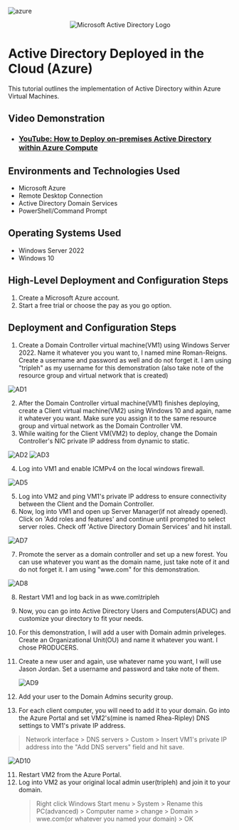 
<p align="center">

![azure](https://github.com/mehmhacimic/configure-ad/assets/157438082/5b36965b-bdc4-446c-97f7-a3c47f1683d0)
<p align="center">
<img src="https://i.imgur.com/pU5A58S.png" alt="Microsoft Active Directory Logo"/> 


<h1>Active Directory Deployed in the Cloud (Azure)</h1>
This tutorial outlines the implementation of Active Directory within Azure Virtual Machines.<br />


<h2>Video Demonstration</h2>

- ### [YouTube: How to Deploy on-premises Active Directory within Azure Compute](https://www.youtube.com)

<h2>Environments and Technologies Used</h2>

- Microsoft Azure 
- Remote Desktop Connection
- Active Directory Domain Services
- PowerShell/Command Prompt

<h2>Operating Systems Used </h2>

- Windows Server 2022
- Windows 10 

<h2>High-Level Deployment and Configuration Steps</h2>

1. Create a Microsoft Azure account. 
2. Start a free trial or choose the pay as you go option. 

<h2>Deployment and Configuration Steps</h2>

1. Create a Domain Controller virtual machine(VM1) using Windows Server 2022. Name it whatever you you want to, I named mine Roman-Reigns. Create a username and password as well and do not forget it. I am using "tripleh" as my username for this demonstration (also take note of the resource group and virtual network that is created)
   
![AD1](https://github.com/mehmhacimic/configure-ad/assets/157438082/d4f06a65-a473-456b-b143-de8ece17f619)

2. After the Domain Controller virtual machine(VM1) finishes deploying, create a Client virtual machine(VM2) using Windows 10 and again, name it whatever you want. Make sure you assign it to the same resource group and virtual network as the Domain Controller VM.
3. While waiting for the Client VM(VM2) to deploy, change the Domain Controller's NIC private IP address from dynamic to static.
   
![AD2](https://github.com/mehmhacimic/configure-ad/assets/157438082/60f94e75-281b-412c-85ce-098152bd499a)
![AD3](https://github.com/mehmhacimic/configure-ad/assets/157438082/2d808936-4402-4b2c-a82a-fec33e88103e)

4. Log into VM1 and enable ICMPv4 on the local windows firewall.
   
![AD5](https://github.com/mehmhacimic/configure-ad/assets/157438082/332f3529-654f-4ecb-bd2a-b27d416f4617)


5. Log into VM2 and ping VM1's private IP address to ensure connectivity between the Client and the Domain Controller.
6. Now, log into VM1 and open up Server Manager(if not already opened). Click on 'Add roles and features' and continue until prompted to select server roles. Check off 'Active Directory Domain Services' and hit install.

![AD7](https://github.com/mehmhacimic/configure-ad/assets/157438082/bc4260a6-1509-4b03-9d33-c27aba3ca002)

7. Promote the server as a domain controller and set up a new forest. You can use whatever you want as the domain name, just take note of it and do not forget it. I am using "wwe.com" for this demonstration.

![AD8](https://github.com/mehmhacimic/configure-ad/assets/157438082/639b57fd-0251-4d12-b526-1603b1cfc227)

8. Restart VM1 and log back in as wwe.com\tripleh
9. Now, you can go into Active Directory Users and Computers(ADUC) and customize your directory to fit your needs.
10. For this demonstration, I will add a user with Domain admin priveleges. Create an Organizational Unit(OU) and name it whatever you want. I chose PRODUCERS.
11. Create a new user and again, use whatever name you want, I will use Jason Jordan. Set a username and password and take note of them.

    ![AD9](https://github.com/mehmhacimic/configure-ad/assets/157438082/a2950570-f9df-4384-b384-df815f19291b)

12. Add your user to the Domain Admins security group.

13. For each client computer, you will need to add it to your domain. Go into the Azure Portal and set VM2's(mine is named Rhea-Ripley) DNS settings to VM1's private IP address.
 > Network interface
    > DNS servers
      > Custom
       > Insert VM1's private IP address into the "Add DNS servers" field and hit save.

![AD10](https://github.com/mehmhacimic/configure-ad/assets/157438082/10432251-b00e-4dc4-8a0f-e833544bc860)

11. Restart VM2 from the Azure Portal. 
12. Log into VM2 as your original local admin user(tripleh) and join it to your domain.
    > Right click Windows Start menu > System > Rename this PC(advanced) > Computer name > change > Domain > wwe.com(or whatever you named your domain) > OK







